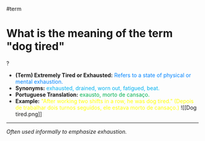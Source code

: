 #term

# What is the meaning of the term "dog tired"
?
* **(Term) Extremely Tired or Exhausted:** <span style="color:rgb(0, 132, 255)">Refers to a state of physical or mental exhaustion.</span>
* **Synonyms:** <span style="color:rgb(0, 176, 240)">exhausted, drained, worn out, fatigued, beat.</span>
* **Portuguese Translation:** <span style="color:rgb(0, 176, 80)">exausto, morto de cansaço.</span>
* **Example:** <span style="color:rgb(255, 255, 0)">"After working two shifts in a row, he was dog tired." (Depois de trabalhar dois turnos seguidos, ele estava morto de cansaço.)</span>
![[Dog tired.png]]
---
*Often used informally to emphasize exhaustion.*
<!--SR:!2025-06-06,4,270-->


